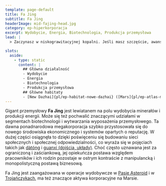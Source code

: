 ```yaml
---
template: page-default
title: Fa Jing
subtitle: Fa Jing
headerImage: mid-fajing-head.jpg
category: ep-hiperkorporacja
excerpt: Wydobycie, Energia, Biotechnologia, Produkcja przemysłowa
lead: |
  > Zaczynasz w niskograwitacyjnej kopalni. Jeśli masz szczęście, awansujesz do logistyki. Jeśli masz pecha, stajesz się strukturą własnościową.

slots:
  aside:
    - type: static
      content: |
        ## Główna działalność
        - Wydobycie
        - Energia
        - Biotechnologia
        - Produkcja przemysłowa
        ## Główne habitaty
        - [New Dazhai]{pl/ep-habitat-nowe-dazhai} ([Mars]{pl/ep-atlas-mars}), 
---
```

Gigant przemysłowy **Fa Jing** jest lewiatanem na polu wydobycia minerałów i produkcji energii. Może się też pochwalić znaczącymi udziałami w segmentach biotechnologii i wytwarzania wyposażenia przemysłowego. Ta dawna ponadnarodowa megakorporacja szybko przystosowała się do nowego środowiska ekonomicznego i systemów opartych o reputację. W dużej części osiągnęła to dzięki poświęceniu się budowaniu sieci społecznych i społecznej odpowiedzialności, co wyraża się w pojęciach takich jak [dàtóng](http://en.wikipedia.org/wiki/Great_Unity) i [guanxi (dojścia, układy)](http://en.wikipedia.org/wiki/Guanxi). Choć często uznawana jest za ograniczoną i zaściankową, jej opiekuńcza postawa względem pracowników i ich rodzin pozostaje w ostrym kontraście z manipulancką i monopolistyczną postawą biznesową.

Fa Jing jest zaangażowana w operacje wydobywcze w [Pasie Asteroid](#) i w [Trojańczykach](#), ma też znaczące aktywa korporacyjne na Marsie.

